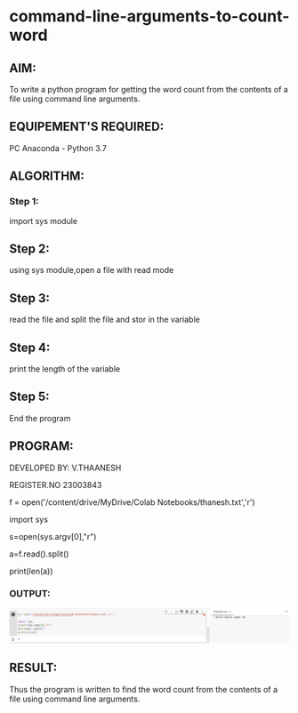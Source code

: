 # command-line-arguments-to-count-word
## AIM:
To write a python program for getting the word count from the contents of a file using command line arguments.
## EQUIPEMENT'S REQUIRED: 
PC
Anaconda - Python 3.7
## ALGORITHM: 
### Step 1:
import sys module
## Step 2:
using sys module,open a file with read mode
## Step 3:
read the file and split the file and stor in the variable
## Step 4:
print the length of the variable
## Step 5:
End the program

## PROGRAM:
DEVELOPED BY: V.THAANESH

REGISTER.NO 23003843

f = open('/content/drive/MyDrive/Colab Notebooks/thanesh.txt','r')


import sys

s=open(sys.argv[0],"r")

a=f.read().split()

print(len(a))

### OUTPUT:
![output](/Screenshot%202023-07-31%20094103.png)



## RESULT:
Thus the program is written to find the word count from the contents of a file using command line arguments.
